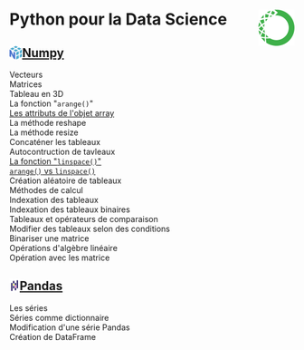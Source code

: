 # **Python pour la Data Science**<a href="../"><img align="right" src="../assets/Anaconda.svg" alt="Anaconda" height="64px"></a>
## **[Numpy](learningNumpy/)** <a href="learningNumpy"><img align="left" src="../assets/numpy.svg" alt="Numpy" height="24px"></a>
Vecteurs  
Matrices  
Tableau en 3D  
La fonction "`arange()`"  
[Les attributs de l'objet array](learningNumpy/arrayAttribut)  
La méthode reshape  
La méthode resize  
Concaténer les tableaux  
Autocontruction de tavleaux  
[La fonction "`linspace()`"](learningNumpy/linspaceFunction)  
[`arange()` vs `linspace()`](learningNumpy/linspaceVsArange)  
Création aléatoire de tableaux  
Méthodes de calcul  
Indexation des tableaux  
Indexation des tableaux binaires  
Tableaux et opérateurs de comparaison  
Modifier des tableaux selon des conditions  
Binariser une matrice  
Opérations d'algèbre linéaire  
Opération avec les matrice
## **[Pandas](learnPandas/)** <a href="learningPandas"><img align="left" src="../assets/Pandas_mark.svg" alt="Pandas" height="24px"></a>
Les séries  
Séries comme dictionnaire  
Modification d'une série Pandas  
Création de DataFrame